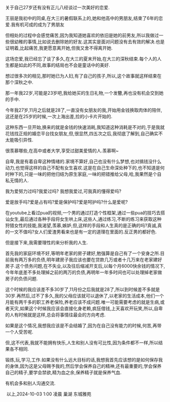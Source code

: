 关于自己27岁还有没有正儿八经谈过一次美好的恋爱.

王丽是我初中的同桌,在大三的暑假联系上的,她和他高中的男朋友,结束了6年的恋爱.我有机可成的成为了男朋友

但相处的过程中会感觉痛苦,因为我知道她喜欢的依旧是她的前男友,所以我做过一些很幼稚的事情,比如说去删除她的好友.这其实是面对问题没有去有效的解决.也是证明着,比起痛苦,我更愿意离开她,但我又舍不得离开她.

这场恋爱,我已经忘了谈了多久,在大三的夏末开始,在大三的深秋结束.每个人的人生都是如此的不同,故事的结局也不会是童话中的美好.

想过很多次的相见,那时她已为人妇,有了自己的孩子,所以,这个故事就这样结束在那个深秋之中.

那一年我22岁,可能是23岁吧,我给她买的生日礼物,一个发簪,再也没有机会交到她的手中.



今年我27岁,11月之后就是28了,一直没有女朋友的我,开始用金钱换取肉体的陪伴,这还是在25岁的时候,一次上海出差,捡的小卡片开始的.

这种东西一旦开始,换来的就是金钱的快速消耗,我知道这种消耗是不对的,于是我就花钱找正规的婚恋平台找女朋友,但,很显然,四五次之后,我彻底了解到,自己确实不太能吸引异性.



很羡慕哪些,在高中或者大学,享受过甜美爱情的人.羡慕啊~



自卑,我是有着自卑这种情绪的.家境不算好,自己也没有什么梦想,也对搞钱没什么动力,也觉得这样的自己不配有女生喜欢.这是在自己生命深处种下的,也不知道是何时种下的,只是一味的把他归结为原生家庭,一味的把错推给父母,哈,我果然是个自私无情的人.



我为爱努力过吗?我爱过吗? 我想我爱过,可我真的懂得爱吗?

爱是放手吗?爱是占有吗?爱是保护吗?爱是呵护吗?什么是爱呢?



在youtube上看过pua的视频,一个男的通过打造个性框架,通过一些pua的技巧去搭讪女生,最后通过各种手段将女生哄上床,这些人,通过练习,不断的练习来获取这种狩猎女性的技能,我渴望,羡慕,嫉妒,但,这样的手段和人生真的是正确的吗?真诚,真的一文不值吗?女人们爱渣男看来也是有一定的道理在里面的.反正男的都好色.



但是接下来,我需要理性的来分析我的人生.

首先我的家庭环境不好,等明年老家的房子建好,勉强算是自己有了一个安身之所.目前我有两万多的负债,明年建房子我应该也要在贷款几万或者十几万来在老家建好房子.这个债务问题,在不失业,以及往后缩减开支后,以每个月6000快余钱的情况下,今年年底差不多处理掉之前的两万的负债,再明年一年多时间也可以处理掉老家做房子的负债问题.

这个时候的我应该差不多30岁了,11月份之后我就是28了,所以到时候差不多就是30岁.再然后,过不了多久,我的父母应该就可以退休了,以老家的生活成本,他们一个月能有两千多的职工养老保险,养老应该不成问题.唯一可能需要考虑的就是生病,或者天灾,如果这个时候我应该会直接化身老赖,疯狂借钱,上天喜欢开玩笑,所以,自卑的人有时候就是这样,总会将事情往最会的方向考虑.

如果是这个情况,我想我应该是不会结婚了,因为在自己没有能力的时候,何苦,再带一个人受苦呢.



但,这不代表,我就不能拥有快乐,人生和别人没有可比性,因为条件都不一样,所以结果各不相同.



锻炼,玩,学习,工作.如果没有什么远大目标的话,我想我首先应该想的是如何保存我的身体,因为这是父母赐予我的,然后学会保养自己的精神,还有最重要的,学会保养自己的精子,要学会禁欲,精为血之余,保养精子就是保养气血.



有机会多和别人沟通交流.

​													      以上,2024-10-03 1:00 凌晨  巢湖 东城雅苑